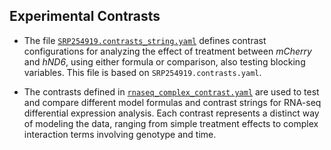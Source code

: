## Experimental Contrasts

- The file [`SRP254919.contrasts_string.yaml`](./SRP254919.contrasts_string.yaml) defines contrast configurations for analyzing the effect of treatment between *mCherry* and *hND6*, using either formula or comparison, also testing blocking variables. This file is based on `SRP254919.contrasts.yaml`.

- The contrasts defined in [`rnaseq_complex_contrast.yaml`](./rnaseq_complex_contrast.yaml) are used to test and compare different model formulas and contrast strings for RNA-seq differential expression analysis. Each contrast represents a distinct way of modeling the data, ranging from simple treatment effects to complex interaction terms involving genotype and time.
